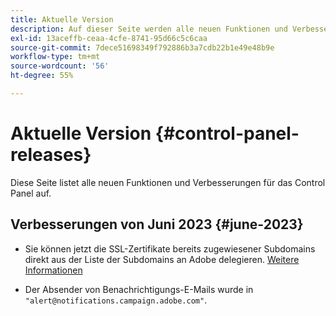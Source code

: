 ```yaml
---
title: Aktuelle Version
description: Auf dieser Seite werden alle neuen Funktionen und Verbesserungen für das Control Panel aufgelistet.
exl-id: 13aceffb-ceaa-4cfe-8741-95d66c5c6caa
source-git-commit: 7dece51698349f792886b3a7cdb22b1e49e48b9e
workflow-type: tm+mt
source-wordcount: '56'
ht-degree: 55%

---
```


# Aktuelle Version {#control-panel-releases}

Diese Seite listet alle neuen Funktionen und Verbesserungen für das Control Panel auf.

## Verbesserungen von Juni 2023 {#june-2023}

* Sie können jetzt die SSL-Zertifikate bereits zugewiesener Subdomains direkt aus der Liste der Subdomains an Adobe delegieren. [Weitere Informationen](../subdomains-certificates/using/delegate-ssl.md)

* Der Absender von Benachrichtigungs-E-Mails wurde in `"alert@notifications.campaign.adobe.com"`.
